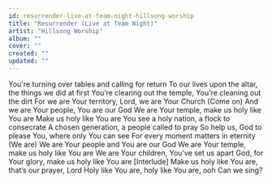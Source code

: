 ```yaml
---
id: resurrender-live-at-team-night-hillsong-worship
title: "Resurrender (Live at Team Night)"
artist: "Hillsong Worship"
album: ""
cover: ""
created: ""
updated: ""
---
```


You're turning over tables and calling for return
To our lives upon the altar, the things we did at first
You’re clearing out the temple, You're cleaning out the dirt
For we are Your territory, Lord, we are Your Church
(Come on)
And we are Your people, You are our God
We are Your temple, make us holy like You are
Make us holy like You are
You see a holy nation, a flock to consecrate
A chosen generation, a pеople called to pray
So help us, God to plеase You, where only You can see
For every moment matters in eternity
(We are)
We are Your people and You are our God
We are Your temple, make us holy like You are
We are Your children, You've set us apart
God, for Your glory, make us holy like You are
[Interlude]
Make us holy like You are, that’s our prayer, Lord
Holy like You are, holy like You are, ooh
Can we sing?